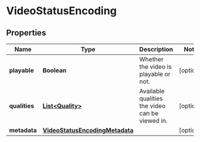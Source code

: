 

# VideoStatusEncoding


## Properties

| Name | Type | Description | Notes |
|------------ | ------------- | ------------- | -------------|
|**playable** | **Boolean** | Whether the video is playable or not. |  [optional] |
|**qualities** | [**List&lt;Quality&gt;**](Quality.md) | Available qualities the video can be viewed in. |  [optional] |
|**metadata** | [**VideoStatusEncodingMetadata**](VideoStatusEncodingMetadata.md) |  |  [optional] |



